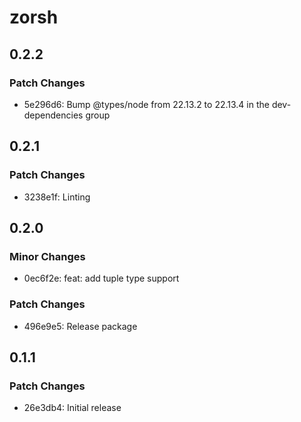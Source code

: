# zorsh

## 0.2.2

### Patch Changes

- 5e296d6: Bump @types/node from 22.13.2 to 22.13.4 in the dev-dependencies group

## 0.2.1

### Patch Changes

- 3238e1f: Linting

## 0.2.0

### Minor Changes

- 0ec6f2e: feat: add tuple type support

### Patch Changes

- 496e9e5: Release package

## 0.1.1

### Patch Changes

- 26e3db4: Initial release
